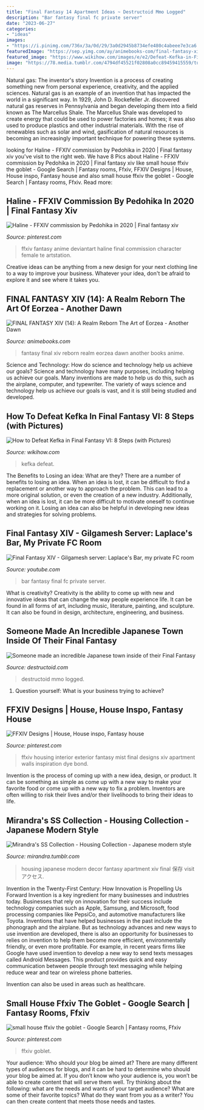 ```yaml
---
title: "Final Fantasy 14 Apartment Ideas ~ Destructoid Mmo Logged"
description: "Bar fantasy final fc private server"
date: "2023-06-27"
categories:
- "ideas"
images:
- "https://i.pinimg.com/736x/3a/0d/29/3a0d2945b8734efe480c4abeee7e3ca6.jpg"
featuredImage: "https://sep.yimg.com/ay/animebooks-com/final-fantasy-xiv-a-realm-reborn-the-art-of-eorzea-another-dawn-art-book-24.gif"
featured_image: "https://www.wikihow.com/images/e/e2/Defeat-Kefka-in-Final-Fantasy-VI-Step-8.jpg"
image: "https://78.media.tumblr.com/4794df45521f02808a0cc89459415559/tumblr_okci0gnZhP1vdh9fyo1_1280.png"
---
```



Natural gas: The inventor's story
Invention is a process of creating something new from personal experience, creativity, and the applied sciences. Natural gas is an example of an invention that has impacted the world in a significant way. In 1929, John D. Rockefeller Jr. discovered natural gas reserves in Pennsylvania and began developing them into a field known as The Marcellus Shale. The Marcellus Shale was developed to create energy that could be used to power factories and homes; it was also used to produce plastics and other industrial materials. With the rise of renewables such as solar and wind, gasification of natural resources is becoming an increasingly important technique for powering these systems.

	

		
looking for Haline - FFXIV commission by Pedohika in 2020 | Final fantasy xiv you've visit to the right web. We have 8 Pics about Haline - FFXIV commission by Pedohika in 2020 | Final fantasy xiv like small house ffxiv the goblet - Google Search | Fantasy rooms, Ffxiv, FFXIV Designs | House, House inspo, Fantasy house and also small house ffxiv the goblet - Google Search | Fantasy rooms, Ffxiv. Read more:
		
    
## Haline - FFXIV Commission By Pedohika In 2020 | Final Fantasy Xiv

<img loading=lazy src="https://i.pinimg.com/736x/3a/0d/29/3a0d2945b8734efe480c4abeee7e3ca6.jpg" onerror="this.onerror=null;this.src='https://tse1.mm.bing.net/th?id=OIP.WnvkNSNDawFWXYgu7419NAHaJQ&amp;pid=15.1';" alt="Haline - FFXIV commission by Pedohika in 2020 | Final fantasy xiv">

_Source: pinterest.com_

>ffxiv fantasy anime deviantart haline final commission character female te artstation. 

	

Creative ideas can be anything from a new design for your next clothing line to a way to improve your business. Whatever your idea, don't be afraid to explore it and see where it takes you.

    
## FINAL FANTASY XIV (14): A Realm Reborn The Art Of Eorzea - Another Dawn

<img loading=lazy src="https://sep.yimg.com/ay/animebooks-com/final-fantasy-xiv-a-realm-reborn-the-art-of-eorzea-another-dawn-art-book-24.gif" onerror="this.onerror=null;this.src='https://tse1.mm.bing.net/th?id=OIP.kEWJqdwM090jswgD4ftArwHaJ4&amp;pid=15.1';" alt="FINAL FANTASY XIV (14): A Realm Reborn The Art of Eorzea - Another Dawn">

_Source: animebooks.com_

>fantasy final xiv reborn realm eorzea dawn another books anime. 

	

Science and Technology: How do science and technology help us achieve our goals?
Science and technology have many purposes, including helping us achieve our goals. Many inventions are made to help us do this, such as the airplane, computer, and typewriter. The variety of ways science and technology help us achieve our goals is vast, and it is still being studied and developed.

    
## How To Defeat Kefka In Final Fantasy VI: 8 Steps (with Pictures)

<img loading=lazy src="https://www.wikihow.com/images/e/e2/Defeat-Kefka-in-Final-Fantasy-VI-Step-8.jpg" onerror="this.onerror=null;this.src='https://tse3.mm.bing.net/th?id=OIP.Hh1JNSIDsbUmF5Lam9oDlAHaFj&amp;pid=15.1';" alt="How to Defeat Kefka in Final Fantasy VI: 8 Steps (with Pictures)">

_Source: wikihow.com_

>kefka defeat. 

	

The Benefits to Losing an idea: What are they?
There are a number of benefits to losing an idea. When an idea is lost, it can be difficult to find a replacement or another way to approach the problem. This can lead to a more original solution, or even the creation of a new industry. Additionally, when an idea is lost, it can be more difficult to motivate oneself to continue working on it. Losing an idea can also be helpful in developing new ideas and strategies for solving problems.

    
## Final Fantasy XIV - Gilgamesh Server: Laplace&#039;s Bar, My Private FC Room

<img loading=lazy src="https://i.ytimg.com/vi/m9vID4sllao/maxresdefault.jpg" onerror="this.onerror=null;this.src='https://tse3.mm.bing.net/th?id=OIP.B2qtLaLr6di03Mz7F-TWqQHaEK&amp;pid=15.1';" alt="Final Fantasy XIV - Gilgamesh server: Laplace&#039;s Bar, my private FC room">

_Source: youtube.com_

>bar fantasy final fc private server. 

	

What is creativity?
Creativity is the ability to come up with new and innovative ideas that can change the way people experience life. It can be found in all forms of art, including music, literature, painting, and sculpture. It can also be found in design, architecture, engineering, and business.

    
## Someone Made An Incredible Japanese Town Inside Of Their Final Fantasy

<img loading=lazy src="https://destructoid.com/ul/562960-FFXIVHousing.jpg" onerror="this.onerror=null;this.src='https://tse4.mm.bing.net/th?id=OIP.a1k_aCeVmxXbG1dc5jrFgwHaEF&amp;pid=15.1';" alt="Someone made an incredible Japanese town inside of their Final Fantasy">

_Source: destructoid.com_

>destructoid mmo logged. 

	

1. Question yourself: What is your business trying to achieve? 

    
## FFXIV Designs | House, House Inspo, Fantasy House

<img loading=lazy src="https://i.pinimg.com/originals/3a/9e/41/3a9e418cd7c6f7d2b2c9e713fd50a6ba.png" onerror="this.onerror=null;this.src='https://tse2.mm.bing.net/th?id=OIP.GVMlpC9w9rExbhfsjG4v5QHaEc&amp;pid=15.1';" alt="FFXIV Designs | House, House inspo, Fantasy house">

_Source: pinterest.com_

>ffxiv housing interior exterior fantasy mist final designs xiv apartment walls inspiration dye bond. 

	

Invention is the process of coming up with a new idea, design, or product. It can be something as simple as come up with a new way to make your favorite food or come up with a new way to fix a problem. Inventors are often willing to risk their lives and/or their livelihoods to bring their ideas to life.

    
## Mirandra&#039;s SS Collection - Housing Collection - Japanese Modern Style

<img loading=lazy src="https://78.media.tumblr.com/4794df45521f02808a0cc89459415559/tumblr_okci0gnZhP1vdh9fyo1_1280.png" onerror="this.onerror=null;this.src='https://tse1.mm.bing.net/th?id=OIP._gjc-repHdI4xsCNG9BdrQHaEK&amp;pid=15.1';" alt="Mirandra&#039;s SS Collection - Housing Collection - Japanese modern style">

_Source: mirandra.tumblr.com_

>housing japanese modern decor fantasy apartment xiv final 保存 visit アクセス. 

	

Invention in the Twenty-First Century: How Innovation is Propelling Us Forward
Invention is a key ingredient for many businesses and industries today. Businesses that rely on innovation for their success include technology companies such as Apple, Samsung, and Microsoft, food processing companies like PepsiCo, and automotive manufacturers like Toyota. Inventions that have helped businesses in the past include the phonograph and the airplane.
But as technology advances and new ways to use invention are developed, there is also an opportunity for businesses to relies on invention to help them become more efficient, environmentally friendly, or even more profitable. For example, in recent years firms like Google have used invention to develop a new way to send texts messages called Android Messages. This product provides quick and easy communication between people through text messaging while helping reduce wear and tear on wireless phone batteries.

Invention can also be used in areas such as healthcare.

    
## Small House Ffxiv The Goblet - Google Search | Fantasy Rooms, Ffxiv

<img loading=lazy src="https://i.pinimg.com/736x/1f/cd/44/1fcd44f81b5c21b3d11add7310ea5ede.jpg" onerror="this.onerror=null;this.src='https://tse3.mm.bing.net/th?id=OIP.TZ15stPLHFEljQr1a5-kOQHaEK&amp;pid=15.1';" alt="small house ffxiv the goblet - Google Search | Fantasy rooms, Ffxiv">

_Source: pinterest.com_

>ffxiv goblet. 

	

Your audience: Who should your blog be aimed at?
There are many different types of audiences for blogs, and it can be hard to determine who should your blog be aimed at. If you don’t know who your audience is, you won’t be able to create content that will serve them well. Try thinking about the following: what are the needs and wants of your target audience? What are some of their favorite topics? What do they want from you as a writer? You can then create content that meets those needs and tastes.

